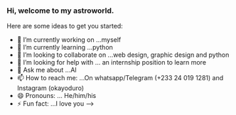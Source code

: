 ### Hi, welcome to my astroworld.


Here are some ideas to get you started:

- 🔭 I’m currently working on ...myself
- 🌱 I’m currently learning ...python
- 👯 I’m looking to collaborate on ...web design, graphic design and python
- 🤔 I’m looking for help with ... an internship position to learn more
- 💬 Ask me about ...AI
- 📫 How to reach me: ...On whatsapp/Telegram (+233 24 019 1281) and Instagram (okayoduro)
- 😄 Pronouns: ... He/him/his
- ⚡ Fun fact: ...I love you
-->
